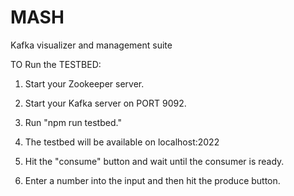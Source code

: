 # MASH

Kafka visualizer and management suite

TO Run the TESTBED:

1. Start your Zookeeper server.

2. Start your Kafka server on PORT 9092.

3. Run "npm run testbed."

4. The testbed will be available on localhost:2022

5. Hit the "consume" button and wait until the consumer is ready.

6. Enter a number into the input and then hit the produce button.

